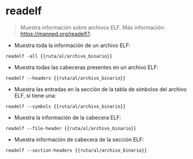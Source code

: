 # readelf

> Muestra información sobre archivos ELF.
> Más información: <https://manned.org/readelf.1>.

- Muestra toda la información de un archivo ELF:

`readelf -all {{ruta/al/archivo_binario}}`

- Muestra todas las cabeceras presentes en un archivo ELF:

`readelf --headers {{ruta/al/archivo_binario}}`

- Muestra las entradas en la sección de la tabla de símbolos del archivo ELF, si tiene una:

`readelf --symbols {{ruta/al/archivo_binario}}`

- Muestra la información de la cabecera ELF:

`readelf --file-header {{ruta/al/archivo_binario}}`

- Muestra información de cabecera de la sección ELF:

`readelf --section-headers {{ruta/al/archivo_binario}}`
